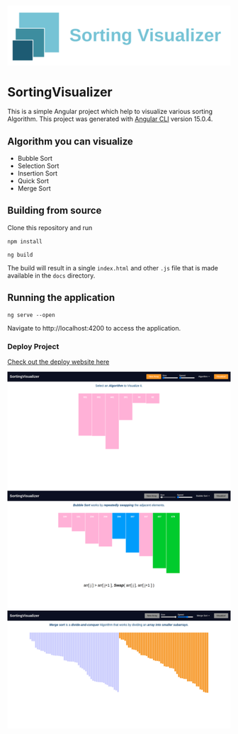 
 <img src="images/icon.png"> 

# SortingVisualizer

This is a simple Angular project which help to visualize various sorting Algorithm.
This project was generated with [Angular CLI](https://github.com/angular/angular-cli) version 15.0.4.


## Algorithm you can visualize

- Bubble Sort 
- Selection Sort
- Insertion Sort
- Quick Sort
- Merge Sort

## Building from source

Clone this repository and run

```
npm install
```
```
ng build
```

The build will result in a single `index.html` and other `.js`  file that is made available in the `docs` directory.


## Running the application

```
ng serve --open
```

Navigate to http://localhost:4200 to access the application.

### Deploy Project <br/>

[Check out the deploy website here](https://manishdait.github.io/Sorting-Visualizer/)

<img src="images/img1.png"> <br/>
<img src="images/img2.png"> <br/>
<img src="images/img3.png"> <br/>
